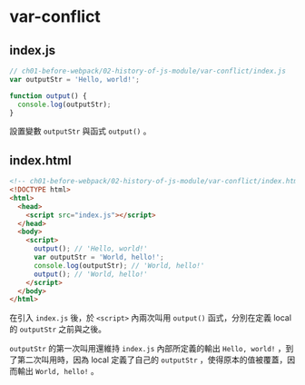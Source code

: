 # var-conflict

## index.js

```js
// ch01-before-webpack/02-history-of-js-module/var-conflict/index.js
var outputStr = 'Hello, world!';

function output() {
  console.log(outputStr);
}
```

設置變數 `outputStr` 與函式 `output()` 。

## index.html

```html
<!-- ch01-before-webpack/02-history-of-js-module/var-conflict/index.html -->
<!DOCTYPE html>
<html>
  <head>
    <script src="index.js"></script>
  </head>
  <body>
    <script>
      output(); // 'Hello, world!'
      var outputStr = 'World, hello!';
      console.log(outputStr); // 'World, hello!'
      output(); // 'World, hello!'
    </script>
  </body>
</html>
```

在引入 `index.js` 後，於 `<script>` 內兩次叫用 `output()` 函式，分別在定義 local 的 `outputStr` 之前與之後。

`outputStr` 的第一次叫用還維持 `index.js` 內部所定義的輸出 `Hello, world!` ，到了第二次叫用時，因為 local 定義了自己的 `outputStr` ，使得原本的值被覆蓋，因而輸出 `World, hello!` 。
